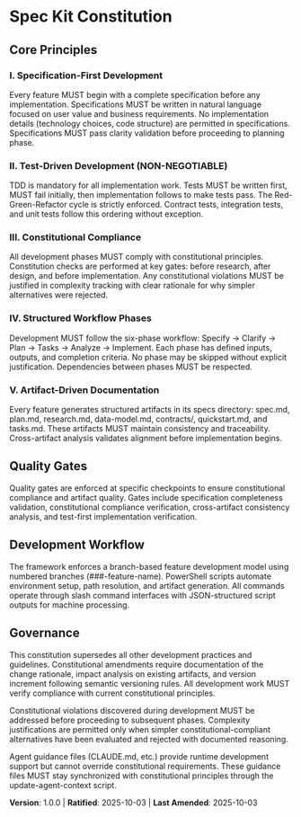 <!--
Sync Impact Report:
- Version change: [TEMPLATE] → 1.0.0
- Initial constitution creation for Spec Kit framework
- Added sections: All core principles and governance
- Removed sections: N/A (initial creation)
- Templates requiring updates: All checked and aligned ✅
- Follow-up TODOs: None
-->

# Spec Kit Constitution

## Core Principles

### I. Specification-First Development
Every feature MUST begin with a complete specification before any implementation. Specifications MUST be written in natural language focused on user value and business requirements. No implementation details (technology choices, code structure) are permitted in specifications. Specifications MUST pass clarity validation before proceeding to planning phase.

### II. Test-Driven Development (NON-NEGOTIABLE)
TDD is mandatory for all implementation work. Tests MUST be written first, MUST fail initially, then implementation follows to make tests pass. The Red-Green-Refactor cycle is strictly enforced. Contract tests, integration tests, and unit tests follow this ordering without exception.

### III. Constitutional Compliance
All development phases MUST comply with constitutional principles. Constitution checks are performed at key gates: before research, after design, and before implementation. Any constitutional violations MUST be justified in complexity tracking with clear rationale for why simpler alternatives were rejected.

### IV. Structured Workflow Phases
Development MUST follow the six-phase workflow: Specify → Clarify → Plan → Tasks → Analyze → Implement. Each phase has defined inputs, outputs, and completion criteria. No phase may be skipped without explicit justification. Dependencies between phases MUST be respected.

### V. Artifact-Driven Documentation
Every feature generates structured artifacts in its specs directory: spec.md, plan.md, research.md, data-model.md, contracts/, quickstart.md, and tasks.md. These artifacts MUST maintain consistency and traceability. Cross-artifact analysis validates alignment before implementation begins.

## Quality Gates

Quality gates are enforced at specific checkpoints to ensure constitutional compliance and artifact quality. Gates include specification completeness validation, constitutional compliance verification, cross-artifact consistency analysis, and test-first implementation verification.

## Development Workflow

The framework enforces a branch-based feature development model using numbered branches (###-feature-name). PowerShell scripts automate environment setup, path resolution, and artifact generation. All commands operate through slash command interfaces with JSON-structured script outputs for machine processing.

## Governance

This constitution supersedes all other development practices and guidelines. Constitutional amendments require documentation of the change rationale, impact analysis on existing artifacts, and version increment following semantic versioning rules. All development work MUST verify compliance with current constitutional principles.

Constitutional violations discovered during development MUST be addressed before proceeding to subsequent phases. Complexity justifications are permitted only when simpler constitutional-compliant alternatives have been evaluated and rejected with documented reasoning.

Agent guidance files (CLAUDE.md, etc.) provide runtime development support but cannot override constitutional requirements. These guidance files MUST stay synchronized with constitutional principles through the update-agent-context script.

**Version**: 1.0.0 | **Ratified**: 2025-10-03 | **Last Amended**: 2025-10-03